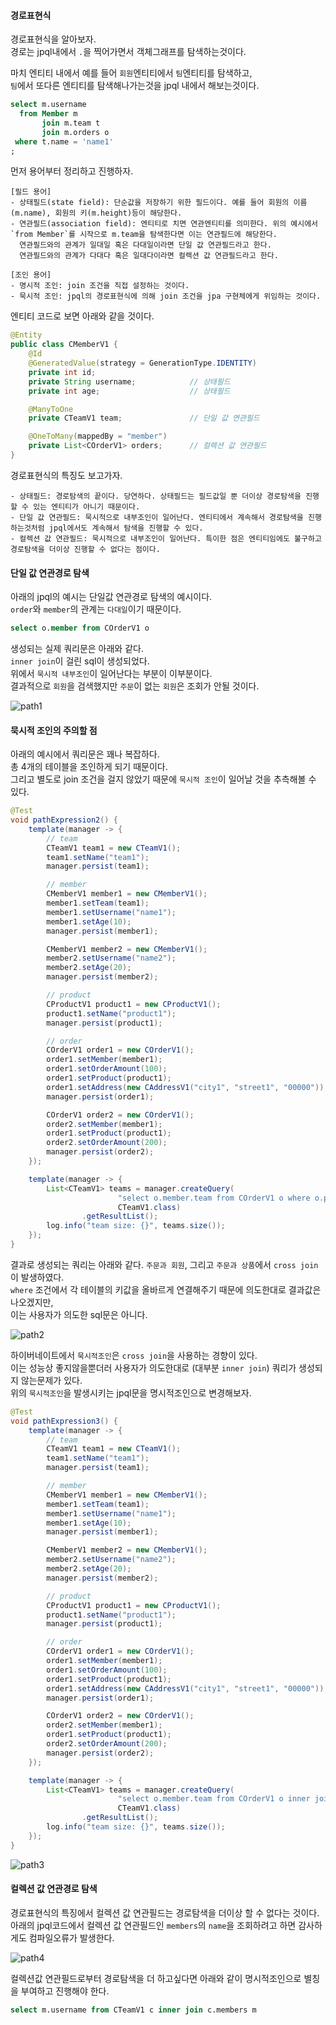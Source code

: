 #### 경로표현식
경로표현식을 알아보자.  
경로는 jpql내에서 `.`을 찍어가면서 객체그래프를 탐색하는것이다.  

마치 엔티티 내에서 예를 들어 `회원`엔티티에서 `팀`엔티티를 탐색하고,  
`팀`에서 또다른 엔티티를 탐색해나가는것을 jpql 내에서 해보는것이다.

~~~sql
select m.username
  from Member m
       join m.team t
       join m.orders o
 where t.name = 'name1'
;
~~~

먼저 용어부터 정리하고 진행하자.  
~~~
[필드 용어]
- 상태필드(state field): 단순값을 저장하기 위한 필드이다. 예를 들어 회원의 이름(m.name), 회원의 키(m.height)등이 해당한다.
- 연관필드(association field): 엔티티로 치면 연관엔티티를 의미한다. 위의 예시에서 `from Member`를 시작으로 m.team을 탐색한다면 이는 연관필드에 해당한다.  
  연관필드와의 관계가 일대일 혹은 다대일이라면 단일 값 연관필드라고 한다.
  연관필드와의 관계가 다대다 혹은 일대다이라면 컬렉션 값 연관필드라고 한다.  
  
[조인 용어]
- 명시적 조인: join 조건을 직접 설정하는 것이다.  
- 묵시적 조인: jpql의 경로표현식에 의해 join 조건을 jpa 구현체에게 위임하는 것이다.
~~~

엔티티 코드로 보면 아래와 같을 것이다.

~~~java
@Entity
public class CMemberV1 {
    @Id
    @GeneratedValue(strategy = GenerationType.IDENTITY)
    private int id;
    private String username;            // 상태필드
    private int age;                    // 상태필드

    @ManyToOne
    private CTeamV1 team;               // 단일 값 연관필드

    @OneToMany(mappedBy = "member")
    private List<COrderV1> orders;      // 컬렉션 값 연관필드
}
~~~

경로표현식의 특징도 보고가자.

~~~
- 상태필드: 경로탐색의 끝이다. 당연하다. 상태필드는 필드값일 뿐 더이상 경로탐색을 진행할 수 있는 엔티티가 아니기 때문이다.
- 단일 값 연관필드: 묵시적으로 내부조인이 일어난다. 엔티티에서 계속해서 경로탐색을 진행하는것처럼 jpql에서도 계속해서 탐색을 진행할 수 있다.
- 컬렉션 값 연관필드: 묵시적으로 내부조인이 일어난다. 특이한 점은 엔티티임에도 불구하고 경로탐색을 더이상 진행할 수 없다는 점이다. 
~~~



#### 단일 값 연관경로 탐색
아래의 jpql의 예시는 단일값 연관경로 탐색의 예시이다.  
`order`와 `member`의 관계는 `다대일`이기 때문이다.  

~~~sql
select o.member from COrderV1 o
~~~

생성되는 실제 쿼리문은 아래와 같다.  
`inner join`이 걸린 sql이 생성되었다.    
위에서 `묵시적 내부조인`이 일어난다는 부분이 이부분이다.    
결과적으로 `회원`을 검색했지만 `주문`이 없는 `회원`은 조회가 안될 것이다.

![path1](img/path1.png)



#### 묵시적 조인의 주의할 점
아래의 예시에서 쿼리문은 꽤나 복잡하다.  
총 4개의 테이블을 조인하게 되기 때문이다.    
그리고 별도로 join 조건을 걸지 않았기 때문에 `묵시적 조인`이 일어날 것을 추측해볼 수 있다.

~~~java
@Test
void pathExpression2() {
    template(manager -> {
        // team
        CTeamV1 team1 = new CTeamV1();
        team1.setName("team1");
        manager.persist(team1);

        // member
        CMemberV1 member1 = new CMemberV1();
        member1.setTeam(team1);
        member1.setUsername("name1");
        member1.setAge(10);
        manager.persist(member1);

        CMemberV1 member2 = new CMemberV1();
        member2.setUsername("name2");
        member2.setAge(20);
        manager.persist(member2);

        // product
        CProductV1 product1 = new CProductV1();
        product1.setName("product1");
        manager.persist(product1);

        // order
        COrderV1 order1 = new COrderV1();
        order1.setMember(member1);
        order1.setOrderAmount(100);
        order1.setProduct(product1);
        order1.setAddress(new CAddressV1("city1", "street1", "00000"));
        manager.persist(order1);

        COrderV1 order2 = new COrderV1();
        order2.setMember(member1);
        order1.setProduct(product1);
        order2.setOrderAmount(200);
        manager.persist(order2);
    });

    template(manager -> {
        List<CTeamV1> teams = manager.createQuery(
                        "select o.member.team from COrderV1 o where o.product.name='product1' and o.address.city='city1'",
                        CTeamV1.class)
                .getResultList();
        log.info("team size: {}", teams.size());
    });
}
~~~

결과로 생성되는 쿼리는 아래와 같다.
`주문과 회원`, 그리고 `주문과 상품`에서 `cross join`이 발생하였다.  
`where` 조건에서 각 테이블의 키값을 올바르게 연결해주기 때문에 의도한대로 결과값은 나오겠지만,  
이는 사용자가 의도한 sql문은 아니다.

![path2](img/path2.png)

하이버네이트에서 `묵시적조인`은 `cross join`을 사용하는 경향이 있다.  
이는 성능상 좋지않을뿐더러 사용자가 의도한대로 (대부분 `inner join`) 쿼리가 생성되지 않는문제가 있다.  
위의 `묵시적조인`을 발생시키는 jpql문을 명시적조인으로 변경해보자.

~~~java
@Test
void pathExpression3() {
    template(manager -> {
        // team
        CTeamV1 team1 = new CTeamV1();
        team1.setName("team1");
        manager.persist(team1);

        // member
        CMemberV1 member1 = new CMemberV1();
        member1.setTeam(team1);
        member1.setUsername("name1");
        member1.setAge(10);
        manager.persist(member1);

        CMemberV1 member2 = new CMemberV1();
        member2.setUsername("name2");
        member2.setAge(20);
        manager.persist(member2);

        // product
        CProductV1 product1 = new CProductV1();
        product1.setName("product1");
        manager.persist(product1);

        // order
        COrderV1 order1 = new COrderV1();
        order1.setMember(member1);
        order1.setOrderAmount(100);
        order1.setProduct(product1);
        order1.setAddress(new CAddressV1("city1", "street1", "00000"));
        manager.persist(order1);

        COrderV1 order2 = new COrderV1();
        order2.setMember(member1);
        order1.setProduct(product1);
        order2.setOrderAmount(200);
        manager.persist(order2);
    });

    template(manager -> {
        List<CTeamV1> teams = manager.createQuery(
                        "select o.member.team from COrderV1 o inner join o.product inner join o.member inner join o.member.team where o.product.name='product1' and o.address.city='city1'",
                        CTeamV1.class)
                .getResultList();
        log.info("team size: {}", teams.size());
    });
}
~~~

![path3](img/path3.png)


#### 컬렉션 값 연관경로 탐색
경로표현식의 특징에서 컬렉션 값 연관필드는 경로탐색을 더이상 할 수 없다는 것이다.
아래의 jpql코드에서 컬렉션 값 연관필드인 `members`의 `name`을 조회하려고 하면 감사하게도 컴파일오류가 발생한다.

![path4](img/path4.png)

컬렉션값 연관필드로부터 경로탐색을 더 하고싶다면 아래와 같이 명시적조인으로 별칭을 부여하고 진행해야 한다.

~~~sql
select m.username from CTeamV1 c inner join c.members m
~~~
